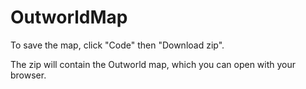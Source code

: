 # OutworldMap

To save the map, click "Code" then "Download zip".

The zip will contain the Outworld map, which you can open with your browser.
